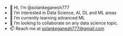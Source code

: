 - 👋 Hi, I’m @solankeganesh777
- 👀 I’m interested in Data Science, AI, DL and ML areas
- 🌱 I’m currently learning advanced ML
- 💞️ I’m looking to collaborate on any data science topic.
- 📫 Reach me at solankeganesh777@gmail.com

<!---
solankeganesh777/solankeganesh777 is a ✨ special ✨ repository because its `README.md` (this file) appears on your GitHub profile.
You can click the Preview link to take a look at your changes.
--->
